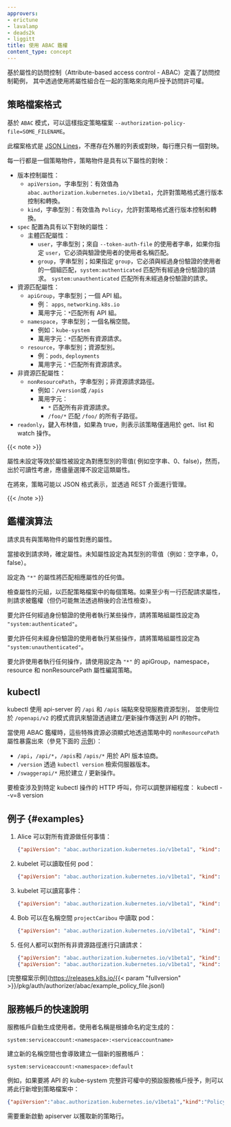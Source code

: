 ```yaml
---
approvers:
- erictune
- lavalamp
- deads2k
- liggitt
title: 使用 ABAC 鑑權
content_type: concept
---
```


<!--
reviewers:
- erictune
- lavalamp
- deads2k
- liggitt
title: Using ABAC Authorization
content_type: concept
weight: 80
-->

<!-- overview -->

<!--
Attribute-based access control (ABAC) defines an access control paradigm whereby access rights are granted to users through the use of policies which combine attributes together.
-->
基於屬性的訪問控制（Attribute-based access control - ABAC）定義了訪問控制範例，
其中透過使用將屬性組合在一起的策略來向用戶授予訪問許可權。



<!-- body -->

<!--
## Policy File Format

To enable `ABAC` mode, specify `--authorization-policy-file=SOME_FILENAME` and `--authorization-mode=ABAC` on startup.

The file format is [one JSON object per line](http://jsonlines.org/).  There
should be no enclosing list or map, only one map per line.

Each line is a "policy object", where each such object is a map with the following
properties:

  - Versioning properties:
    - `apiVersion`, type string; valid values are "abac.authorization.kubernetes.io/v1beta1". Allows versioning and conversion of the policy format.
    - `kind`, type string: valid values are "Policy". Allows versioning and conversion of the policy format.
  - `spec` property set to a map with the following properties:
    - Subject-matching properties:
      - `user`, type string; the user-string from `--token-auth-file`. If you specify `user`, it must match the username of the authenticated user.
      - `group`, type string; if you specify `group`, it must match one of the groups of the authenticated user. `system:authenticated` matches all authenticated requests. `system:unauthenticated` matches all unauthenticated requests.
    - Resource-matching properties:
      - `apiGroup`, type string; an API group.
        - Ex: `apps`, `networking.k8s.io`
        - Wildcard: `*` matches all API groups.
      - `namespace`, type string; a namespace.
        - Ex: `kube-system`
        - Wildcard: `*` matches all resource requests.
      - `resource`, type string; a resource type
        - Ex: `pods`, `deployments`
        - Wildcard: `*` matches all resource requests.
    - Non-resource-matching properties:
      - `nonResourcePath`, type string; non-resource request paths.
        - Ex: `/version` or `/apis`
        - Wildcard:
          - `*` matches all non-resource requests.
          - `/foo/*` matches all subpaths of `/foo/`.
    - `readonly`, type boolean, when true, means that the Resource-matching policy only applies to get, list, and watch operations, Non-resource-matching policy only applies to get operation.
-->
## 策略檔案格式

基於 `ABAC` 模式，可以這樣指定策略檔案 `--authorization-policy-file=SOME_FILENAME`。

此檔案格式是 [JSON Lines](https://jsonlines.org/)，不應存在外層的列表或對映，每行應只有一個對映。

每一行都是一個策略物件，策略物件是具有以下屬性的對映：

  - 版本控制屬性：
    - `apiVersion`，字串型別：有效值為`abac.authorization.kubernetes.io/v1beta1`，允許對策略格式進行版本控制和轉換。
    - `kind`，字串型別：有效值為 `Policy`，允許對策略格式進行版本控制和轉換。
  - `spec` 配置為具有以下對映的屬性：
    - 主體匹配屬性：
      - `user`，字串型別；來自 `--token-auth-file` 的使用者字串，如果你指定 `user`，它必須與驗證使用者的使用者名稱匹配。
      - `group`，字串型別；如果指定 `group`，它必須與經過身份驗證的使用者的一個組匹配，`system:authenticated` 匹配所有經過身份驗證的請求。
        `system:unauthenticated` 匹配所有未經過身份驗證的請求。
  - 資源匹配屬性：
    - `apiGroup`，字串型別；一個 API 組。
      - 例： `apps`, `networking.k8s.io`
      - 萬用字元：`*`匹配所有 API 組。
    - `namespace`，字串型別；一個名稱空間。
      - 例如：`kube-system`
      - 萬用字元：`*`匹配所有資源請求。
    - `resource`，字串型別；資源型別。
      - 例：`pods`, `deployments`
      - 萬用字元：`*`匹配所有資源請求。
  - 非資源匹配屬性：
    - `nonResourcePath`，字串型別；非資源請求路徑。
      - 例如：`/version`或 `/apis`
      - 萬用字元：
        - `*` 匹配所有非資源請求。
        - `/foo/*` 匹配 `/foo/` 的所有子路徑。
  - `readonly`，鍵入布林值，如果為 true，則表示該策略僅適用於 get、list 和 watch 操作。

{{< note >}}

<!--
An unset property is the same as a property set to the zero value for its type
(e.g. empty string, 0, false). However, unset should be preferred for
readability.

In the future, policies may be expressed in a JSON format, and managed via a
REST interface.
-->
屬性未設定等效於屬性被設定為對應型別的零值( 例如空字串、0、false)，然而，出於可讀性考慮，應儘量選擇不設定這類屬性。

在將來，策略可能以 JSON 格式表示，並透過 REST 介面進行管理。

{{< /note >}}

<!--
## Authorization Algorithm

A request has attributes which correspond to the properties of a policy object.

When a request is received, the attributes are determined.  Unknown attributes
are set to the zero value of its type (e.g. empty string, 0, false).

A property set to `"*"` will match any value of the corresponding attribute.

The tuple of attributes is checked for a match against every policy in the
policy file. If at least one line matches the request attributes, then the
request is authorized (but may fail later validation).

To permit any authenticated user to do something, write a policy with the
group property set to `"system:authenticated"`.

To permit any unauthenticated user to do something, write a policy with the
group property set to `"system:unauthenticated"`.

To permit a user to do anything, write a policy with the apiGroup, namespace,
resource, and nonResourcePath properties set to `"*"`.
-->

## 鑑權演算法

請求具有與策略物件的屬性對應的屬性。

當接收到請求時，確定屬性。未知屬性設定為其型別的零值（例如：空字串，0，false）。

設定為 `"*"` 的屬性將匹配相應屬性的任何值。

檢查屬性的元組，以匹配策略檔案中的每個策略。如果至少有一行匹配請求屬性，則請求被鑑權（但仍可能無法透過稍後的合法性檢查）。

要允許任何經過身份驗證的使用者執行某些操作，請將策略組屬性設定為 `"system:authenticated"`。

要允許任何未經身份驗證的使用者執行某些操作，請將策略組屬性設定為 `"system:unauthenticated"`。

要允許使用者執行任何操作，請使用設定為 `"*"` 的 apiGroup，namespace，resource 和 nonResourcePath 屬性編寫策略。

<!--
## Kubectl

Kubectl uses the `/api` and `/apis` endpoints of api-server to discover
served resource types, and validates objects sent to the API by create/update
operations using schema information located at `/openapi/v2`.

When using ABAC authorization, those special resources have to be explicitly
exposed via the `nonResourcePath` property in a policy (see [examples](#examples) below):

* `/api`, `/api/*`, `/apis`, and `/apis/*` for API version negotiation.
* `/version` for retrieving the server version via `kubectl version`.
* `/swaggerapi/*` for create/update operations.

To inspect the HTTP calls involved in a specific kubectl operation you can turn
up the verbosity:

    kubectl --v=8 version
-->

## kubectl

kubectl 使用 api-server 的 `/api` 和 `/apis` 端點來發現服務資源型別，
並使用位於 `/openapi/v2` 的模式資訊來驗證透過建立/更新操作傳送到 API 的物件。

當使用 ABAC 鑑權時，這些特殊資源必須顯式地透過策略中的 `nonResourcePath` 屬性暴露出來（參見下面的 [示例](#examples)）：

* `/api`，`/api/*`，`/apis`和 `/apis/*` 用於 API 版本協商。
* `/version` 透過 `kubectl version` 檢索伺服器版本。
* `/swaggerapi/*` 用於建立 / 更新操作。

要檢查涉及到特定 kubectl 操作的 HTTP 呼叫，你可以調整詳細程度：
    kubectl --v=8 version

<!--
## Examples

 1. Alice can do anything to all resources:

    ```json
    {"apiVersion": "abac.authorization.kubernetes.io/v1beta1", "kind": "Policy", "spec": {"user": "alice", "namespace": "*", "resource": "*", "apiGroup": "*"}}
    ```
 2. The Kubelet can read any pods:

    ```json
    {"apiVersion": "abac.authorization.kubernetes.io/v1beta1", "kind": "Policy", "spec": {"user": "kubelet", "namespace": "*", "resource": "pods", "readonly": true}}
    ```
 3. The Kubelet can read and write events:

    ```json
    {"apiVersion": "abac.authorization.kubernetes.io/v1beta1", "kind": "Policy", "spec": {"user": "kubelet", "namespace": "*", "resource": "events"}}
    ```
 -->
## 例子 {#examples}

1. Alice 可以對所有資源做任何事情：

    ```json
    {"apiVersion": "abac.authorization.kubernetes.io/v1beta1", "kind": "Policy", "spec": {"user": "alice", "namespace": "*", "resource": "*", "apiGroup": "*"}}
    ```
2. kubelet 可以讀取任何 pod：

    ```json
    {"apiVersion": "abac.authorization.kubernetes.io/v1beta1", "kind": "Policy", "spec": {"user": "kubelet", "namespace": "*", "resource": "pods", "readonly": true}}
    ```
3. kubelet 可以讀寫事件：

    ```json
    {"apiVersion": "abac.authorization.kubernetes.io/v1beta1", "kind": "Policy", "spec": {"user": "kubelet", "namespace": "*", "resource": "events"}}
    ```

 <!--
 4. Bob can just read pods in namespace "projectCaribou":

    ```json
    {"apiVersion": "abac.authorization.kubernetes.io/v1beta1", "kind": "Policy", "spec": {"user": "bob", "namespace": "projectCaribou", "resource": "pods", "readonly": true}}
    ```
 5. Anyone can make read-only requests to all non-resource paths:

    ```json
    {"apiVersion": "abac.authorization.kubernetes.io/v1beta1", "kind": "Policy", "spec": {"group": "system:authenticated", "readonly": true, "nonResourcePath": "*"}}
    {"apiVersion": "abac.authorization.kubernetes.io/v1beta1", "kind": "Policy", "spec": {"group": "system:unauthenticated", "readonly": true, "nonResourcePath": "*"}}
    ```
-->
4. Bob 可以在名稱空間 `projectCaribou` 中讀取 pod：

    ```json
    {"apiVersion": "abac.authorization.kubernetes.io/v1beta1", "kind": "Policy", "spec": {"user": "bob", "namespace": "projectCaribou", "resource": "pods", "readonly": true}}
    ```
5. 任何人都可以對所有非資源路徑進行只讀請求：

    ```json
    {"apiVersion": "abac.authorization.kubernetes.io/v1beta1", "kind": "Policy", "spec": {"group": "system:authenticated", "readonly": true, "nonResourcePath": "*"}}
    {"apiVersion": "abac.authorization.kubernetes.io/v1beta1", "kind": "Policy", "spec": {"group": "system:unauthenticated", "readonly": true, "nonResourcePath": "*"}}
    ```

<!--
[Complete file example](http://releases.k8s.io/{{< param "fullversion" >}}/pkg/auth/authorizer/abac/example_policy_file.jsonl)

## A quick note on service accounts

Every service account has a corresponding ABAC username, and that service account's user name is generated according to the naming convention:

```shell
system:serviceaccount:<namespace>:<serviceaccountname>
```

-->
[完整檔案示例](https://releases.k8s.io/{{< param "fullversion" >}}/pkg/auth/authorizer/abac/example_policy_file.jsonl)

## 服務帳戶的快速說明

服務帳戶自動生成使用者。使用者名稱是根據命名約定生成的：

```shell
system:serviceaccount:<namespace>:<serviceaccountname>
```

<!--
Creating a new namespace leads to the creation of a new service account in the following format:

```shell
system:serviceaccount:<namespace>:default
```

For example, if you wanted to grant the default service account (in the `kube-system` namespace) full
privilege to the API using ABAC, you would add this line to your policy file:

```json
{"apiVersion":"abac.authorization.kubernetes.io/v1beta1","kind":"Policy","spec":{"user":"system:serviceaccount:kube-system:default","namespace":"*","resource":"*","apiGroup":"*"}}
```

The apiserver will need to be restarted to pickup the new policy lines.
-->

建立新的名稱空間也會導致建立一個新的服務帳戶：

```shell
system:serviceaccount:<namespace>:default
```

例如，如果要將 API 的 kube-system 完整許可權中的預設服務帳戶授予，則可以將此行新增到策略檔案中：

```json
{"apiVersion":"abac.authorization.kubernetes.io/v1beta1","kind":"Policy","spec":{"user":"system:serviceaccount:kube-system:default","namespace":"*","resource":"*","apiGroup":"*"}}
```

需要重新啟動 apiserver 以獲取新的策略行。
